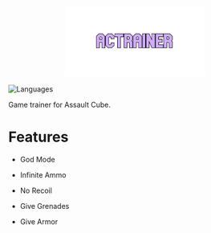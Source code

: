 <p align="center">
  <img src="https://github.com/Nizar1999/ACTrainer/blob/master/screenshots/Banner.png" width = 55%; height=55% />
</p>

![Languages](https://img.shields.io/badge/-C++-%23CFACFF?style=for-the-badge&logo=cplusplus&logoColor=black) 

Game trainer for Assault Cube.

# Features
- God Mode

- Infinite Ammo

- No Recoil

- Give Grenades

- Give Armor

